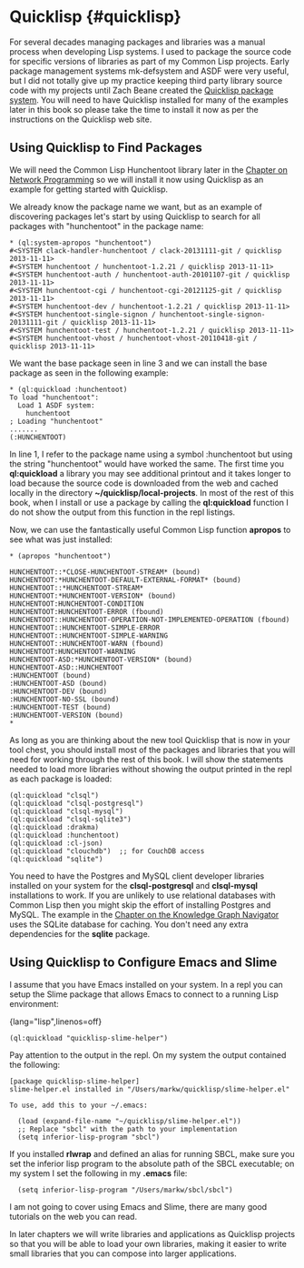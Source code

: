 # Quicklisp  {#quicklisp}

For several decades managing packages and libraries was a manual process when developing Lisp systems. I used to package the source code for specific versions of libraries as part of my Common Lisp projects. Early package management systems mk-defsystem and ASDF were very useful, but I did not totally give up my practice keeping third party library source code with my projects until Zach Beane created the [Quicklisp package system](http://www.quicklisp.org/). You will need to have Quicklisp installed for many of the examples later in this book so please take the time to install it now as per the instructions on the Quicklisp web site.

## Using Quicklisp to Find Packages

We will need the Common Lisp Hunchentoot library later in the [Chapter on Network Programming](#network_prog) so we will install it now using Quicklisp as an example for getting started with Quicklisp.

We already know the package name we want, but as an example of discovering packages let's start by using Quicklisp to search for all packages with "hunchentoot" in the package name:

~~~~~~~~
* (ql:system-apropos "hunchentoot")
#<SYSTEM clack-handler-hunchentoot / clack-20131111-git / quicklisp 2013-11-11>
#<SYSTEM hunchentoot / hunchentoot-1.2.21 / quicklisp 2013-11-11>
#<SYSTEM hunchentoot-auth / hunchentoot-auth-20101107-git / quicklisp 2013-11-11>
#<SYSTEM hunchentoot-cgi / hunchentoot-cgi-20121125-git / quicklisp 2013-11-11>
#<SYSTEM hunchentoot-dev / hunchentoot-1.2.21 / quicklisp 2013-11-11>
#<SYSTEM hunchentoot-single-signon / hunchentoot-single-signon-20131111-git / quicklisp 2013-11-11>
#<SYSTEM hunchentoot-test / hunchentoot-1.2.21 / quicklisp 2013-11-11>
#<SYSTEM hunchentoot-vhost / hunchentoot-vhost-20110418-git / quicklisp 2013-11-11>
~~~~~~~~

We want the base package seen in line 3 and we can install the base package as seen in the following example:

~~~~~~~~
* (ql:quickload :hunchentoot)
To load "hunchentoot":
  Load 1 ASDF system:
    hunchentoot
; Loading "hunchentoot"
.......
(:HUNCHENTOOT)
~~~~~~~~

In line 1, I refer to the package name using a symbol :hunchentoot but using the string "hunchentoot" would have worked the same. The first time you **ql:quickload** a library you may see additional printout and it takes longer to load because the source code is downloaded from the web and cached locally in the directory **~/quicklisp/local-projects**. In most of the rest of this book, when I install or use a package by calling the **ql:quickload** function I do not show the output from this function in the repl listings.

Now, we can use the fantastically useful Common Lisp function **apropos** to see what was just installed:

~~~~~~~~
* (apropos "hunchentoot")

HUNCHENTOOT::*CLOSE-HUNCHENTOOT-STREAM* (bound)
HUNCHENTOOT:*HUNCHENTOOT-DEFAULT-EXTERNAL-FORMAT* (bound)
HUNCHENTOOT::*HUNCHENTOOT-STREAM*
HUNCHENTOOT:*HUNCHENTOOT-VERSION* (bound)
HUNCHENTOOT:HUNCHENTOOT-CONDITION
HUNCHENTOOT:HUNCHENTOOT-ERROR (fbound)
HUNCHENTOOT::HUNCHENTOOT-OPERATION-NOT-IMPLEMENTED-OPERATION (fbound)
HUNCHENTOOT::HUNCHENTOOT-SIMPLE-ERROR
HUNCHENTOOT::HUNCHENTOOT-SIMPLE-WARNING
HUNCHENTOOT::HUNCHENTOOT-WARN (fbound)
HUNCHENTOOT:HUNCHENTOOT-WARNING
HUNCHENTOOT-ASD:*HUNCHENTOOT-VERSION* (bound)
HUNCHENTOOT-ASD::HUNCHENTOOT
:HUNCHENTOOT (bound)
:HUNCHENTOOT-ASD (bound)
:HUNCHENTOOT-DEV (bound)
:HUNCHENTOOT-NO-SSL (bound)
:HUNCHENTOOT-TEST (bound)
:HUNCHENTOOT-VERSION (bound)
* 
~~~~~~~~

As long as you are thinking about the new tool Quicklisp that is now in your tool chest, you should install most of the packages and libraries that you will need for working through the rest of this book. I will show the statements needed to load more libraries without showing the output printed in the repl as each package is loaded:

~~~~~~~~
(ql:quickload "clsql")
(ql:quickload "clsql-postgresql")
(ql:quickload "clsql-mysql")
(ql:quickload "clsql-sqlite3")
(ql:quickload :drakma)
(ql:quickload :hunchentoot)
(ql:quickload :cl-json)
(ql:quickload "clouchdb")  ;; for CouchDB access
(ql:quickload "sqlite")
~~~~~~~~

You need to have the Postgres and MySQL client developer libraries installed on your system for the **clsql-postgresql** and **clsql-mysql** installations to work. If you are unlikely to use relational databases with Common Lisp then you might skip the effort of installing Postgres and MySQL. The example in the [Chapter on the Knowledge Graph Navigator](#kgn) uses the SQLite database for caching. You don't need any extra dependencies for the **sqlite** package.


## Using Quicklisp to Configure Emacs and Slime

I assume that you have Emacs installed on your system. In a repl you can setup the Slime package that allows Emacs to connect to a running Lisp environment:

{lang="lisp",linenos=off}
~~~~~~~~
(ql:quickload "quicklisp-slime-helper")
~~~~~~~~

Pay attention to the output in the repl. On my system the output contained the following:

~~~~~~~~
[package quicklisp-slime-helper]
slime-helper.el installed in "/Users/markw/quicklisp/slime-helper.el"

To use, add this to your ~/.emacs:

  (load (expand-file-name "~/quicklisp/slime-helper.el"))
  ;; Replace "sbcl" with the path to your implementation
  (setq inferior-lisp-program "sbcl")
~~~~~~~~

If you installed **rlwrap** and defined an alias for running SBCL, make sure you set the inferior lisp program to the absolute path of the SBCL executable; on my system I set the following in my **.emacs** file:

~~~~~~~~
  (setq inferior-lisp-program "/Users/markw/sbcl/sbcl")
~~~~~~~~

I am not going to cover using Emacs and Slime, there are many good tutorials on the web you can read.

In later chapters we will write libraries and applications as Quicklisp projects so that you will be able to load your own libraries, making it easier to write small libraries that you can compose into larger applications.


